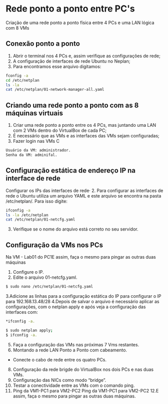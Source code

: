 <h1 align="left"> Rede ponto a ponto entre PC's</h1>

 Criação de uma rede ponto a ponto física entre 4 PCs e uma LAN lógica com 8 VMs

 ## Conexão ponto a ponto
 
1. Abrir o terminal nos 4 PCs e, assim verifique as configurações de rede;
2. A configuração de interfaces de rede Ubuntu no Neplan;
3. Para encontramos esse arquivo digitamos: 
```bash
fconfig -a
cd /etc/netplan
ls -la 
cat /etc/netplan/01-network-manager-all.yaml
   ```
## Criando uma rede ponto a ponto com as 8 máquinas virtuais
1. Criar uma rede ponto a ponto entre os 4 PCs, mas juntando uma LAN com 2 VMs dentro do VirtualBox de cada PC;
2. É necessário que as VMs e as interfaces das VMs sejam configuradas;
3. Fazer login nas VMs C
```bash
Usuário da VM: administrador.
Senha da VM: adminifal.
   ```
## Configuração estática de endereço IP na interface de rede
 Configurar os IPs das interfaces de rede·
2. Para configurar as interfaces de rede o Ubuntu utiliza um arquivo YAML e este arquivo se encontra na pasta /etc/netplan/. Para isso digite:

```bash
ifconfig -a
ls -la /etc/netplan
cat /etc/netplan/01-netcfg.yaml
```
3. Verifique se o nome do arquivo está correto no seu servidor.
   
## Configuração da VMs nos PCs
Na VM - Lab01 do PC1E assim, faça o mesmo para pingar as outras duas máquinas

1. Configure o IP.
2. Edite o arquivo 01-netcfg.yaml.
```bash
$ sudo nano /etc/netplan/01-netcfg.yaml
```
3.Adicione as linhas para a configuração estática do IP para configurar o IP para 192.168.13.48/28
4.Depois de salvar o arquivo é necessário aplicar as configurações, com o netplan apply e após veja a configuração das interfaces com:
```bash
*ifconfig -a.
```
```bash
$ sudo netplan apply;
$ ifconfig -a.
```
5. Faça a configuração das VMs nas próximas 7 Vms restantes.
6. Montando a rede LAN Ponto a Ponto com cabeamento.
* Conecte o cabo de rede entre os quatro PCs.
8. Configuração da rede brigde do VirtualBox nos dois PCs e nas duas VMs.
9. Configuração das NICs como modo “bridge”.
10. Testar a conectividade entre as VMs com o comando ping.
11. Ping da VM1-PC1 para VM2-PC2
    Ping da VM1-PC1 para VM2-PC2
12.E assim, faça o mesmo para pingar as outras duas máquinas.






     




